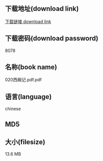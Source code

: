 ## 下载地址(download link)
[下载链接 download link](https://voluble-croquembouche-d321dc.netlify.app/?s=020%E8%A5%BF%E5%8E%A2%E8%AE%B0.pdf)

## 下载密码(download password)
8078

## 名称(book name)
020西厢记.pdf.pdf

## 语言(language)
chinese

## MD5


## 大小(filesize)
13.6 MB
